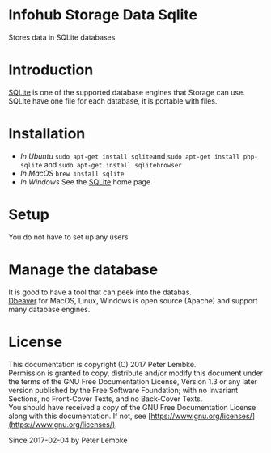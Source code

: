 # Infohub Storage Data Sqlite
Stores data in SQLite databases  

# Introduction
<a href="https://sqlite.org/" target="_blank">SQLite</a> is one of the supported database engines that Storage can use.  
SQLite have one file for each database, it is portable with files.  

# Installation
* _In Ubuntu_ `sudo apt-get install sqlite`and `sudo apt-get install php-sqlite` and `sudo apt-get install sqlitebrowser`  
* _In MacOS_ `brew install sqlite`  
* _In Windows_ See the [SQLite](http://sqlite.org) home page  

# Setup
You do not have to set up any users  

# Manage the database
It is good to have a tool that can peek into the databas.  
[Dbeaver](https://dbeaver.jkiss.org/) for MacOS, Linux, Windows is open source (Apache) and support many database engines.  

# License
This documentation is copyright (C) 2017 Peter Lembke.  
Permission is granted to copy, distribute and/or modify this document under the terms of the GNU Free Documentation License, Version 1.3 or any later version published by the Free Software Foundation; with no Invariant Sections, no Front-Cover Texts, and no Back-Cover Texts.  
You should have received a copy of the GNU Free Documentation License along with this documentation. If not, see [https://www.gnu.org/licenses/](https://www.gnu.org/licenses/).  

Since 2017-02-04 by Peter Lembke  
